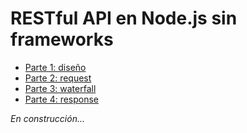 # RESTful API en Node.js sin frameworks

* [Parte 1: diseño](https://medium.com/@nicolasparada/restful-api-en-node-js-sin-frameworks-parte-1-dd4c76b3e8fc)
* [Parte 2: request](https://medium.com/@nicolasparada/restful-api-en-node-js-sin-frameworks-parte-2-4ec86b137ada)
* [Parte 3: waterfall](https://medium.com/@nicolasparada/restful-api-en-node-js-sin-frameworks-parte-3-8f4ef9fa6196)
* [Parte 4: response](https://medium.com/@nicolasparada/restful-api-en-node-js-sin-frameworks-parte-4-response-6ab5297b1262)

_En construcción..._
